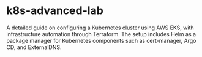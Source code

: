 # k8s-advanced-lab

A detailed guide on configuring a Kubernetes cluster using AWS EKS, with infrastructure automation through Terraform. The setup includes Helm as a package manager for Kubernetes components such as cert-manager, Argo CD, and ExternalDNS.
